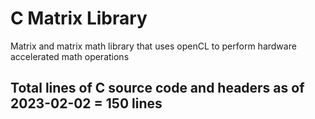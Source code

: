 # C Matrix Library
Matrix and matrix math library that uses openCL to perform hardware accelerated math operations

## Total lines of C source code and headers as of 2023-02-02 = 150 lines